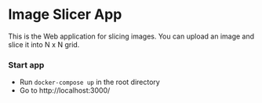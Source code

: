 # Image Slicer App

This is the Web application for slicing images. You can upload an image and slice it into N x N grid.

### Start app
* Run `docker-compose up` in the root directory
* Go to http://localhost:3000/
